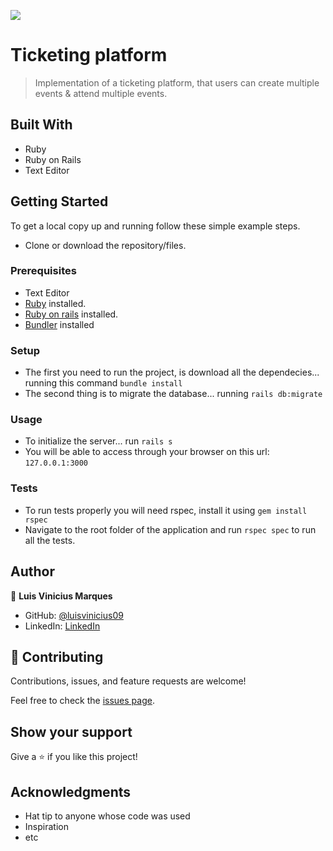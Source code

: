 ![](https://img.shields.io/badge/Microverse-blueviolet)

# Ticketing platform

> Implementation of a ticketing platform, that users can create multiple events & attend multiple events.

## Built With

- Ruby
- Ruby on Rails
- Text Editor

## Getting Started


To get a local copy up and running follow these simple example steps.

- Clone or download the repository/files.

### Prerequisites

- Text Editor
- [Ruby](https://rubyinstaller.org/downloads/) installed.
- [Ruby on rails](https://guides.rubyonrails.org/v5.0/getting_started.html) installed.
- [Bundler](https://bundler.io) installed

### Setup

- The first you need to run the project, is download all the dependecies... running this command `bundle install`
- The second thing is to migrate the database... running `rails db:migrate`

### Usage

- To initialize the server... run `rails s`
- You will be able to access through your browser on this url: `127.0.0.1:3000`

### Tests

- To run tests properly you will need rspec, install it using `gem install rspec`
- Navigate to the root folder of the application and run `rspec spec` to run all the tests.

## Author

👤 **Luis Vinicius Marques**

- GitHub: [@luisvinicius09](https://github.com/luisvinicius09)
- LinkedIn: [LinkedIn](https://linkedin.com/in/luis-vinicius)

## 🤝 Contributing

Contributions, issues, and feature requests are welcome!

Feel free to check the [issues page](https://github.com/luisvinicius09/members-area/issues).

## Show your support

Give a ⭐️ if you like this project!

## Acknowledgments

- Hat tip to anyone whose code was used
- Inspiration
- etc
